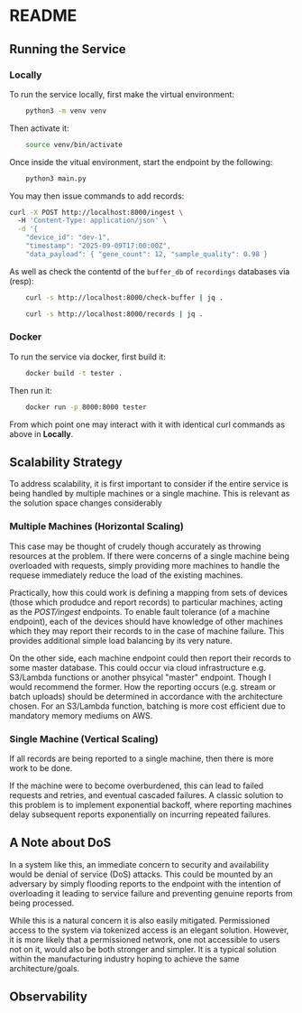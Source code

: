 # README

## Running the Service

### Locally
To run the service locally, first make the virtual environment:
```bash
    python3 -m venv venv
```
Then activate it:
```bash
    source venv/bin/activate
```
Once inside the vitual environment, start the endpoint by the following:
```bash
    python3 main.py
```
You may then issue commands to add records:
```bash
curl -X POST http://localhost:8000/ingest \       
  -H 'Content-Type: application/json' \
  -d '{
    "device_id": "dev-1",
    "timestamp": "2025-09-09T17:00:00Z",
    "data_payload": { "gene_count": 12, "sample_quality": 0.98 }
```
As well as check the contentd of the `buffer_db` of `recordings` databases via (resp):
```bash
    curl -s http://localhost:8000/check-buffer | jq .
```
```bash
    curl -s http://localhost:8000/records | jq .
```

### Docker
To run the service via docker, first build it:
```bash
    docker build -t tester .
```
Then run it:
```bash
    docker run -p 8000:8000 tester 
```
From which point one may interact with it with identical curl commands as above in **Locally**. 

## Scalability Strategy
To address scalability, it is first important to consider if the entire service is being handled by multiple machines or a single machine. This is relevant as the solution space changes considerably

### Multiple Machines (Horizontal Scaling)
This case may be thought of crudely though accurately as throwing resources at the problem. If there were concerns of a single machine being overloaded with requests, simply providing more machines to handle the requese immediately reduce the load of the existing machines. 

Practically, how this could work is defining a mapping from sets of devices (those which produdce and report records) to particular machines, acting as the *POST/ingest* endpoints. To enable fault tolerance (of a machine endpoint), each of the devices should have knowledge of other machines which they may report their records to in the case of machine failure. This provides additional simple load balancing by its very nature. 

On the other side, each machine endpoint could then report their records to some master database. This could occur via cloud infrastructure e.g. S3/Lambda functions or another phsyical "master" endpoint. Though I would recommend the former. How the reporting occurs (e.g. stream or batch uploads) should be determined in accordance with the architecture chosen. For an S3/Lambda function, batching is more cost efficient due to mandatory memory mediums on AWS.

### Single Machine (Vertical Scaling)
If all records are being reported to a single machine, then there is more work to be done. 

If the machine were to become overburdened, this can lead to failed requests and retries, and eventual cascaded failures. A classic solution to this problem is to implement exponential backoff, where reporting machines delay subsequent reports exponentially on incurring repeated failures.  

## A Note about DoS
In a system like this, an immediate concern to security and availability would be denial of service (DoS) attacks. This could be mounted by an adversary by simply flooding reports to the endpoint with the intention of overloading it leading to service failure and preventing genuine reports from being processed. 

While this is a natural concern it is also easily mitigated. Permissioned access to the system via tokenized access is an elegant solution. However, it is more likely that a permissioned network, one not accessible to users not on it, would also be both stronger and simpler. It is a typical solution within the manufacturing industry hoping to achieve the same architecture/goals.

## Observability

